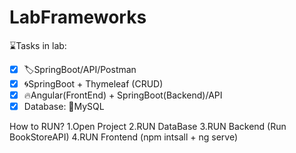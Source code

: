 # LabFrameworks
⌛Tasks in lab:

- [X] 🏷️SpringBoot/API/Postman
- [X] 🌀SpringBoot + Thymeleaf (CRUD)
- [X] 🔥Angular(FrontEnd) + SpringBoot(Backend)/API
- [X] Database: 🏧MySQL

How to RUN?
1.Open Project
2.RUN DataBase
3.RUN Backend (Run BookStoreAPI)
4.RUN Frontend (npm intsall + ng serve)
